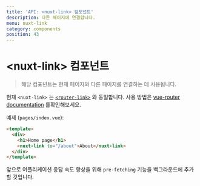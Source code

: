 ```yaml
---
title: 'API: <nuxt-link> 컴포넌트'
description: 다른 페이지에 연결합니다.
menu: nuxt-link
category: components
position: 43
---
```


# &lt;nuxt-link&gt; 컴포넌트

> 해당 컴포넌트는 현재 페이지와 다른 페이지를 연결하는 데 사용됩니다.

현재 `<nuxt-link>` 는 [`<router-link>`](https://router.vuejs.org/en/api/router-link.html) 와 동일합니다. 사용 방법은 [vue-router documentation](https://router.vuejs.org/en/api/router-link.html) 를확인해보세요.

예제 (`pages/index.vue`):

```html
<template>
  <div>
    <h1>Home page</h1>
    <nuxt-link to="/about">About</nuxt-link>
  </div>
</template>
```

앞으로 어플리케이션 응답 속도 향상을 위해 `pre-fetching` 기능을 백그라운드에 추가할 것입니다.
